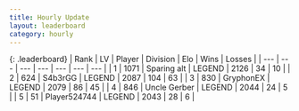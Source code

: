 ```yaml
---
title: Hourly Update
layout: leaderboard
category: hourly
---
```


{: .leaderboard}
| Rank | LV | Player | Division | Elo | Wins | Losses |
| --- | --- | --- | --- | --- | --- | --- |
| <span data-change="0">1</span> | 1071 | <span title="ID: 203132">Sparing alt</span> | LEGEND | <span data-change="0">2126</span> | <span data-change="0">34</span> | <span data-change="0">10</span> |
| <span data-change="0">2</span> | 624 | <span title="ID: 166888">S4b3rGG</span> | LEGEND | <span data-change="0">2087</span> | <span data-change="0">104</span> | <span data-change="0">63</span> |
| <span data-change="0">3</span> | 830 | <span title="ID: 315148">GryphonEX</span> | LEGEND | <span data-change="-6">2079</span> | <span data-change="1">86</span> | <span data-change="1">45</span> |
| <span data-change="0">4</span> | 846 | <span title="ID: 31699">Uncle Gerber</span> | LEGEND | <span data-change="0">2044</span> | <span data-change="0">24</span> | <span data-change="0">5</span> |
| <span data-change="0">5</span> | 51 | <span title="ID: 524744">Player524744</span> | LEGEND | <span data-change="0">2043</span> | <span data-change="0">28</span> | <span data-change="0">6</span> |